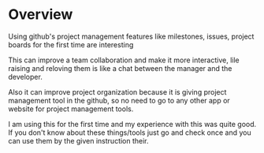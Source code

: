# Overview
<p>Using github's project management features like milestones, issues, project boards for the first time are interesting</p>
<p>This can improve a team collaboration and make it more interactive, lile raising and reloving them is like a chat between the manager and the developer.</p>
<p>Also it can improve project organization because it is giving project management tool in the github, so no need to go to any other app or website for project management tools.</p>
<p>I am using this for the first time and my experience with this was quite good. If you don't know about these things/tools just go and check once and you can use them by the given instruction their.</p>